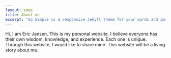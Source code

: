 ```yaml
---
layout: page
title: About me
excerpt: "So Simple is a responsive Jekyll theme for your words and images."
---
```


Hi, I am Eric Jansen. This is my personal website. I believe everyone has their own wisdom, knowledge, and experience. Each one is unique. Through this website, I would like to share mine. This website will be a living story about me. 

[^1]: Example: *domain.com/category-name/post-title*